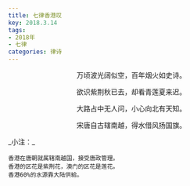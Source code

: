 ```yaml
---
title: 七律香港叹
key: 2018.3.14
tags: 
- 2018年 
- 七律
categories: 律诗
---
```


<p align="center">万顷波光阔似空，百年烟火如史诗。
</p>
<p align="center">欲识紫荆秋已去，却看青莲夏来迟。
</p>
<p align="center">大路占中无人问，小心向北有天知。
</p>
<p align="center">宋唐自古辖南越，得水借风扬国旗。
</p>
_小注：_

```
香港在唐朝就属辖南越国，接受唐政管理。
香港的区花是紫荆花，澳门的区花是莲花。
香港60%的水源靠大陆供給。
```